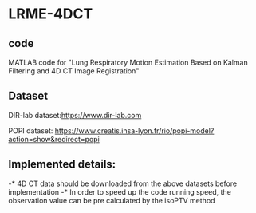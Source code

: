 # LRME-4DCT

## code

MATLAB code for "Lung Respiratory Motion Estimation Based on Kalman Filtering and 4D CT Image Registration"

## Dataset

DIR-lab dataset:https://www.dir-lab.com

POPI dataset: https://www.creatis.insa-lyon.fr/rio/popi-model?action=show&redirect=popi

## Implemented details:

-* 4D CT data should be downloaded from the above datasets before implementation
-* In order to speed up the code running speed, the observation value can be pre calculated by the isoPTV method
